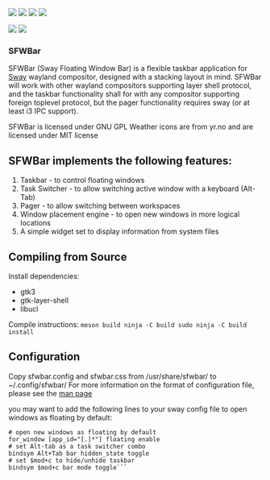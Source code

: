 ![](https://github.com/LBCrion/sfwbar/blob/main/.github/sfwbar-oneline.png)
![](https://github.com/LBCrion/sfwbar/blob/main/.github/sfwbar.png)
![](https://github.com/LBCrion/sfwbar/blob/main/.github/sfwbar-preview.png)
![](https://github.com/LBCrion/sfwbar/blob/main/.github/sfwbar-switch.png)

![](https://scan.coverity.com/projects/22494/badge.svg)
![](https://api.travis-ci.com/LBCrion/sfwbar.svg)

### SFWBar

SFWBar (Sway Floating Window Bar) is a flexible taskbar application for
[Sway](https://github.com/swaywm/sway) wayland
compositor, designed with a stacking layout in mind. SFWBar will work 
with other wayland compositors supporting layer shell protocol, and the
taskbar functionality shall for with any compositor supporting foreign
toplevel protocol, but the pager functionality requires sway (or at least
i3 IPC support).

SFWBar is licensed under GNU GPL
Weather icons are from yr.no and are licensed under MIT license 

## SFWBar implements the following features:
1. Taskbar - to control floating windows
1. Task Switcher - to allow switching active window with a keyboard (Alt-Tab)
1. Pager - to allow switching between workspaces
1. Window placement engine - to open new windows in more logical locations
1. A simple widget set to display information from system files

## Compiling from Source

Install dependencies:
* gtk3
* gtk-layer-shell
* libucl

Compile instructions:
`meson build
ninja -C build
sudo ninja -C build install`

## Configuration
Copy sfwbar.config and sfwbar.css from /usr/share/sfwbar/ to ~/.config/sfwbar/
For more information on the format of configuration file, please see the
[man page](doc/sfwbar.rst)

you may want to add the following lines to your sway config file to open windows
as floating by default:

```no-highlight
# open new windows as floating by default
for_window [app_id="[.]*"] floating enable
# set Alt-tab as a task switcher combo
bindsym Alt+Tab bar hidden_state toggle 
# set $mod+c to hide/unhide taskbar 
bindsym $mod+c bar mode toggle```

